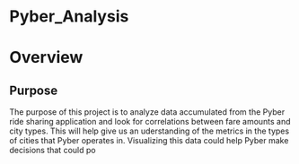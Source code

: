 # Pyber_Analysis
# Overview
## Purpose
The purpose of this project is to analyze data accumulated from the Pyber ride sharing application and look for correlations between fare amounts and city types. This will help give us an uderstanding of the metrics in the types of cities that Pyber operates in. Visualizing this data could help Pyber make decisions that could po
